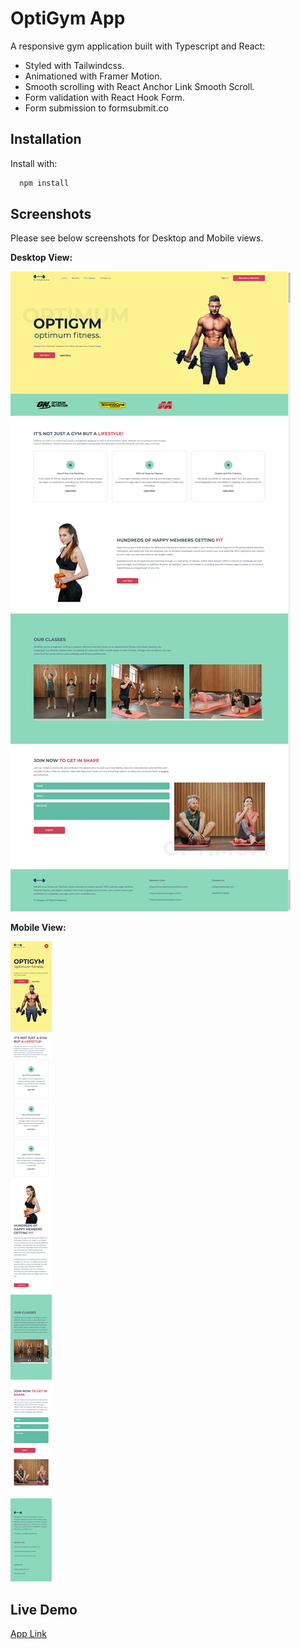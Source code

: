 # OptiGym App

A responsive gym application built with Typescript and React:

- Styled with Tailwindcss.
- Animationed with Framer Motion.
- Smooth scrolling with React Anchor Link Smooth Scroll.
- Form validation with React Hook Form.
- Form submission to formsubmit.co

## Installation

Install with:

```bash
  npm install
```

## Screenshots

Please see below screenshots for Desktop and Mobile views.

**Desktop View:**

![Desktop View](screenshots\desktop-view.png)

**Mobile View:**

![Mobile View](screenshots\mobile-view.png)

## Live Demo

[App Link](https://optigym.netlify.app/)
